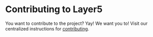 # Contributing to Layer5
You want to contribute to the project? Yay! We want you to! Visit our centralized instructions for [contributing](https://github.com/layer5io/meshery/blob/master/CONTRIBUTING.md#contributing).